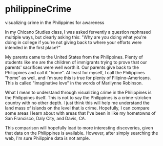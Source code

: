 # philippineCrime
visualizing crime in the Philippines for awareness

In my Chicano Studies class, I was asked fervently a question rephrased multiple ways, but clearly asking this: "Why are you doing what you're doing in college if you're not giving back to where your efforts were intended in the first place?"

My parents came to the United States from the Philippines. Plenty of students like me are the children of immigrants trying to prove that our parents' sacrifices were well worth it. Our parents give back to the Philippines and call it "home". At least for myself, I call the Philippines "home" as well, and I'm sure this is true for plenty of Filipino-Americans. This is called "imaginative love" in the words of Marilynne Robinson.

What I mean to understand through visualizing crime in the Philippines is the Philippines itself. This is not to say the Philippines is a crime-stricken country with no other depth. I just think this will help me understand the land mass of islands on the level that is crime. Hopefully, I can compare some areas I learn about with areas that I've been in like my hometowns of San Francisco, Daly City, and Davis, CA.

This comparison will hopefully lead to more interesting discoveries, given that data on the Philippines is available. However, after simply searching the web, I'm sure Philippine data is not ample.
